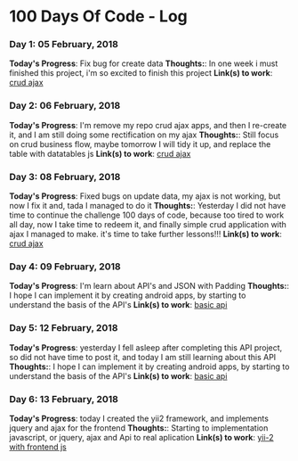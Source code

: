 # 100 Days Of Code - Log
### Day 1: 05 February, 2018

**Today's Progress**: Fix bug for create data
**Thoughts:**: In one week i must finished this project, i'm so excited to finish this project
**Link(s) to work**: [crud ajax](https://github.com/wlnoor/crud-ajax.git)

### Day 2: 06 February, 2018

**Today's Progress**: I'm remove my repo crud ajax apps, and then I re-create it, and I am still doing some rectification on my ajax
**Thoughts:**: Still focus on crud business flow, maybe tomorrow I will tidy it up, and replace the table with datatables js
**Link(s) to work**: [crud ajax](https://github.com/wlnoor/crud-ajax.git)

### Day 3: 08 February, 2018

**Today's Progress**: Fixed bugs on update data, my ajax is not working, but now I fix it and, tada I managed to do it
**Thoughts:**: Yesterday I did not have time to continue the challenge 100 days of code, because too tired to work all day, now I take time to redeem it, and finally simple crud application with ajax I managed to make. it's time to take further lessons!!!
**Link(s) to work**: [crud ajax](https://github.com/wlnoor/crud-ajax.git)

### Day 4: 09 February, 2018

**Today's Progress**: I'm learn about API's and JSON with Padding
**Thoughts:**: I hope I can implement it by creating android apps, by starting to understand the basis of the API's
**Link(s) to work**: [basic api](https://github.com/wlnoor/basic-api.git)

### Day 5: 12 February, 2018

**Today's Progress**: yesterday I fell asleep after completing this API project, so did not have time to post it, and today I am still learning about this API
**Thoughts:**: I hope I can implement it by creating android apps, by starting to understand the basis of the API's
**Link(s) to work**: [basic api](https://github.com/wlnoor/basic-api.git)

### Day 6: 13 February, 2018

**Today's Progress**: today I created the yii2 framework, and implements jquery and ajax for the frontend
**Thoughts:**: Starting to implementation javascript, or jquery, ajax and Api to real aplication
**Link(s) to work**: [yii-2 with frontend js](https://github.com/wlnoor/yii-ajax.git)
